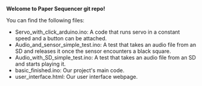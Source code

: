 **Welcome to Paper Sequencer git repo!**

You can find the following files:
- Servo_with_click_arduino.ino:
  A code that runs servo in a constant speed and a button can be attached.
- Audio_and_sensor_simple_test.ino:
  A test that takes an audio file from an SD and releases it once the sensor encounters a black square.
- Audio_with_SD_simple_test.ino:
  A test that takes an audio file from an SD and starts playing it.
- basic_finished.ino:
  Our project's main code.
- user_interface.html:
  Our user interface webpage.
